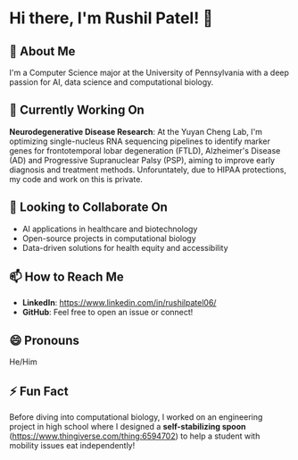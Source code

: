 # Hi there, I'm Rushil Patel! 👋

## 🔬 About Me
I'm a Computer Science major at the University of Pennsylvania with a deep passion for AI, data science and computational biology.

## 🔭 Currently Working On
**Neurodegenerative Disease Research**: At the Yuyan Cheng Lab, I'm optimizing single-nucleus RNA sequencing pipelines to identify marker genes for frontotemporal lobar degeneration (FTLD), Alzheimer's Disease (AD) and Progressive Supranuclear Palsy (PSP), aiming to improve early diagnosis and treatment methods. Unforuntately, due to HIPAA protections, my code and work on this is private.

## 👯 Looking to Collaborate On
- AI applications in healthcare and biotechnology
- Open-source projects in computational biology
- Data-driven solutions for health equity and accessibility

## 📫 How to Reach Me
- **LinkedIn**: https://www.linkedin.com/in/rushilpatel06/
- **GitHub**: Feel free to open an issue or connect!

## 😄 Pronouns
He/Him

## ⚡ Fun Fact
Before diving into computational biology, I worked on an engineering project in high school where I designed a **self-stabilizing spoon** (https://www.thingiverse.com/thing:6594702) to help a student with mobility issues eat independently! 
